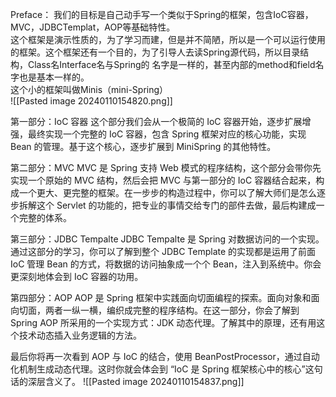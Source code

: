 Preface：
我们的目标是自己动手写一个类似于Spring的框架，包含IoC容器，MVC，JDBCTemplat，AOP等基础特性。  
这个框架是演示性质的，为了学习而建，但是并不简陋，所以是一个可以运行使用的框架。这个框架还有一个目的，为了引导人去读Spring源代码，所以目录结构，Class名Interface名与Spring的 名字是一样的，甚至内部的method和field名字也是基本一样的。  
这个小的框架叫做Minis（mini-Spring）  
![[Pasted image 20240110154820.png]]

第一部分：IoC 容器
这个部分我们会从一个极简的 IoC 容器开始，逐步扩展增强，最终实现一个完整的 IoC 容器，包含 Spring 框架对应的核心功能，实现 Bean 的管理。基于这个核心，逐步扩展到 MiniSpring 的其他特性。

第二部分：MVC
MVC 是 Spring 支持 Web 模式的程序结构，这个部分会带你先实现一个原始的 MVC 结构，然后会把 MVC 与第一部分的 IoC 容器结合起来，构成一个更大、更完整的框架。在一步步的构造过程中，你可以了解大师们是怎么逐步拆解这个 Servlet 的功能的，把专业的事情交给专门的部件去做，最后构建成一个完整的体系。

第三部分：JDBC Tempalte
JDBC Tempalte 是 Spring 对数据访问的一个实现。通过这部分的学习，你可以了解到整个 JDBC Template 的实现都是运用了前面 IoC 管理 Bean 的方式，将数据的访问抽象成一个个 Bean，注入到系统中。你会更深刻地体会到 IoC 容器的功用。

第四部分：AOP
AOP 是 Spring 框架中实践面向切面编程的探索。面向对象和面向切面，两者一纵一横，编织成完整的程序结构。在这一部分，你会了解到 Spring AOP 所采用的一个实现方式：JDK 动态代理。了解其中的原理，还有用这个技术动态插入业务逻辑的方法。

最后你将再一次看到 AOP 与 IoC 的结合，使用 BeanPostProcessor，通过自动化机制生成动态代理。这时你就会体会到 “IoC 是 Spring 框架核心中的核心”这句话的深层含义了。
![[Pasted image 20240110154837.png]]